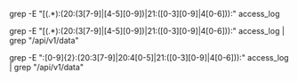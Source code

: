 grep -E "\[(.*):(20:(3[7-9]|[4-5][0-9])|21:([0-3][0-9]|4[0-6])):" access_log


grep -E "\[(.*):(20:(3[7-9]|[4-5][0-9])|21:([0-3][0-9]|4[0-6])):" access_log | grep "/api/v1/data"


grep -E ":[0-9]{2}:(20:3[7-9]|20:4[0-5]|21:([0-3][0-9]|4[0-6])):" access_log | grep "/api/v1/data"

